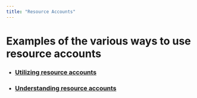 ```yaml
---
title: "Resource Accounts"
---
```


# Examples of the various ways to use resource accounts

- ### [Utilizing resource accounts](./utilizing-resource-accounts)
- ### [Understanding resource accounts](./understanding-resource-accounts)
